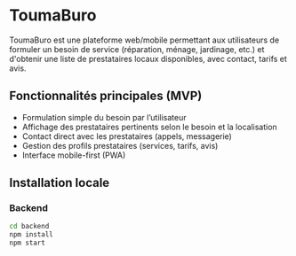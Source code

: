 # ToumaBuro

ToumaBuro est une plateforme web/mobile permettant aux utilisateurs de formuler un besoin de service (réparation, ménage, jardinage, etc.) et d'obtenir une liste de prestataires locaux disponibles, avec contact, tarifs et avis.

## Fonctionnalités principales (MVP)

- Formulation simple du besoin par l’utilisateur
- Affichage des prestataires pertinents selon le besoin et la localisation
- Contact direct avec les prestataires (appels, messagerie)
- Gestion des profils prestataires (services, tarifs, avis)
- Interface mobile-first (PWA)

## Installation locale

### Backend

```bash
cd backend
npm install
npm start
